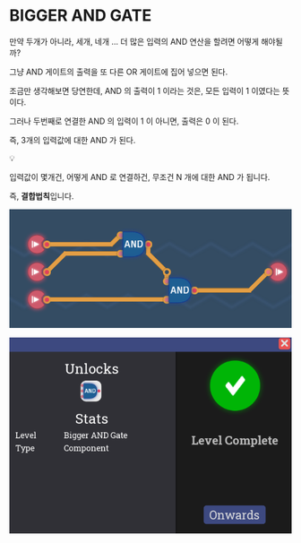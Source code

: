 # BIGGER AND GATE

만약 두개가 아니라, 세개, 네개 … 더 많은 입력의 AND 연산을 할려면 어떻게 해야될까?

그냥 AND 게이트의 출력을 또 다른 OR 게이트에 집어 넣으면 된다.

조금만 생각해보면 당연한데, AND 의 출력이 1 이라는 것은, 모든 입력이 1 이였다는 뜻이다.

그러나 두번째로 연결한 AND 의 입력이 1 이 아니면, 출력은 0 이 된다.

즉, 3개의 입력값에 대한 AND 가 된다.

<aside>
💡

입력값이 몇개건, 어떻게 AND 로 연결하건, 무조건 N 개에 대한 AND 가 됩니다.

즉, **결합법칙**입니다.

</aside>

![image.png](BIGGER%20AND%20GATE%201bc80ae0869c813fa7b8f16a27df51ba/image.png)

![image.png](BIGGER%20AND%20GATE%201bc80ae0869c813fa7b8f16a27df51ba/image%201.png)
